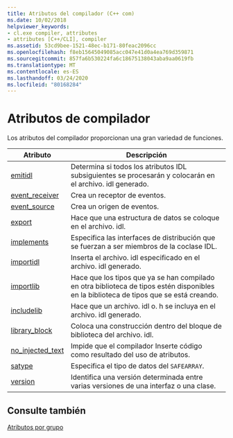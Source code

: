 ```yaml
---
title: Atributos del compilador (C++ com)
ms.date: 10/02/2018
helpviewer_keywords:
- cl.exe compiler, attributes
- attributes [C++/CLI], compiler
ms.assetid: 53cd9bee-1521-48ec-b171-80feac2096cc
ms.openlocfilehash: f8eb15645049085acc047e41d0a4ea769d359871
ms.sourcegitcommit: 857fa6b530224fa6c18675138043aba9aa0619fb
ms.translationtype: MT
ms.contentlocale: es-ES
ms.lasthandoff: 03/24/2020
ms.locfileid: "80168284"
---
```

# <a name="compiler-attributes"></a>Atributos de compilador

Los atributos del compilador proporcionan una gran variedad de funciones.

|Atributo|Descripción|
|---------------|-----------------|
|[emitidl](emitidl.md)|Determina si todos los atributos IDL subsiguientes se procesarán y colocarán en el archivo. idl generado.|
|[event_receiver](event-receiver.md)|Crea un receptor de eventos.|
|[event_source](event-source.md)|Crea un origen de eventos.|
|[export](export.md)|Hace que una estructura de datos se coloque en el archivo. idl.|
|[implements](implements-cpp.md)|Especifica las interfaces de distribución que se fuerzan a ser miembros de la coclase IDL.|
|[importidl](importidl.md)|Inserta el archivo. idl especificado en el archivo. idl generado.|
|[importlib](importlib.md)|Hace que los tipos que ya se han compilado en otra biblioteca de tipos estén disponibles en la biblioteca de tipos que se está creando.|
|[includelib](includelib-cpp.md)|Hace que un archivo. idl o. h se incluya en el archivo. idl generado.|
|[library_block](library-block.md)|Coloca una construcción dentro del bloque de biblioteca del archivo. idl.|
|[no_injected_text](no-injected-text.md)|Impide que el compilador Inserte código como resultado del uso de atributos.|
|[satype](satype.md)|Especifica el tipo de datos del `SAFEARRAY`.|
|[version](version-cpp.md)|Identifica una versión determinada entre varias versiones de una interfaz o una clase.|

## <a name="see-also"></a>Consulte también

[Atributos por grupo](attributes-by-group.md)
